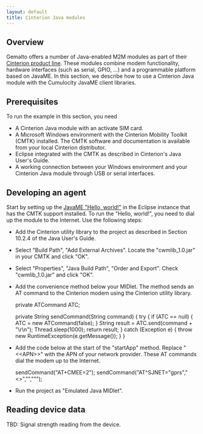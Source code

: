 ```yaml
---
layout: default
title: Cinterion Java modules
---
```


## Overview

Gemalto offers a number of Java-enabled M2M modules as part of their [Cinterion product line](http://m2m.gemalto.com/products.html). These modules combine modem functionality, hardware interfaces (such as serial, GPIO, ...) and a programmable platform based on JavaME. In this section, we describe how to use a Cinterion Java module with the Cumulocity JavaME client libraries.

## Prerequisites

To run the example in this section, you need

* A Cinterion Java module with an activate SIM card.
* A Microsoft Windows environment with the Cinterion Mobility Toolkit (CMTK) installed. The CMTK software and documentation is available from your local Cinterion distributor.
* Eclipse integrated with the CMTK as described in Cinterion's Java User's Guide.
* A working connection between your Windows environment and your Cinterion Java module through USB or serial interfaces.

## Developing an agent

Start by setting up the [JavaME "Hello, world!"](/guides/java/hello-world-me) in the Eclipse instance that has the CMTK support installed. To run the "Hello, world!", you need to dial up the module to the Internet. Use the following steps:

* Add the Cinterion utility library to the project as described in Section 10.2.4 of the Java User's Guide. 
 * Select "Build Path", "Add External Archives". Locate the "cwmlib_1.0.jar" in your CMTK and click "OK".
 * Select "Properties", "Java Build Path", "Order and Export". Check "cwmlib_1.0.jar" and click "OK".
* Add the convenience method below your MIDlet. The method sends an AT command to the Cinterion modem using the Cinterion utility library.

	private ATCommand ATC;
	
	private String sendCommand(String command) {
		try {
			if (ATC == null) {
				ATC = new ATCommand(false);
			}
			String result = ATC.send(command + "\r\n");
			Thread.sleep(1000);
			return result;
		} catch (Exception e) {
			throw new RuntimeException(e.getMessage());
		}
	}

* Add the code below at the start of the "startApp" method. Replace "&lt;&lt;APN&gt;&gt;" with the APN of your network provider. These AT commands dial the modem up to the Internet.

	sendCommand("AT+CMEE=2");
	sendCommand("AT^SJNET=\"gprs\",\"<<APN>>\",\"\",\"\"");

* Run the project as "Emulated Java MIDlet".

## Reading device data

TBD: Signal strength reading from the device.
